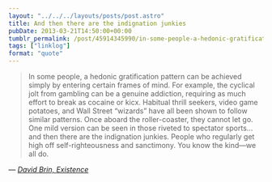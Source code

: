 ```yaml
---
layout: "../../../layouts/posts/post.astro"
title: And then there are the indignation junkies
pubDate: 2013-03-21T14:50:00+00:00
tumblr_permalink: /post/45914345990/in-some-people-a-hedonic-gratification-pattern
tags: ["linklog"]
format: "quote"
---
```


> In some people, a hedonic gratification pattern can be achieved simply by entering certain frames of mind. For example, the cyclical jolt from gambling can be a genuine addiction, requiring as much effort to break as cocaine or kicx. Habitual thrill seekers, video game potatoes, and Wall Street “wizards” have all been shown to follow similar patterns. Once aboard the roller-coaster, they cannot let go. One mild version can be seen in those riveted to spectator sports… and then there are the indignation junkies. People who regularly get high off self-righteousness and sanctimony. You know the kind—we all do.

— <cite>[David Brin, _Existence_](https://www.goodreads.com/book/show/13039884-existence)</cite>

